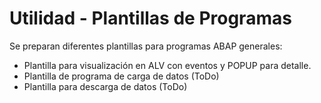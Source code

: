 # Utilidad - Plantillas de Programas

Se preparan diferentes plantillas para programas ABAP generales:
 - Plantilla para visualización en ALV con eventos y POPUP para detalle.
 - Plantilla de programa de carga de datos (ToDo)
 - Plantilla para descarga de datos (ToDo)